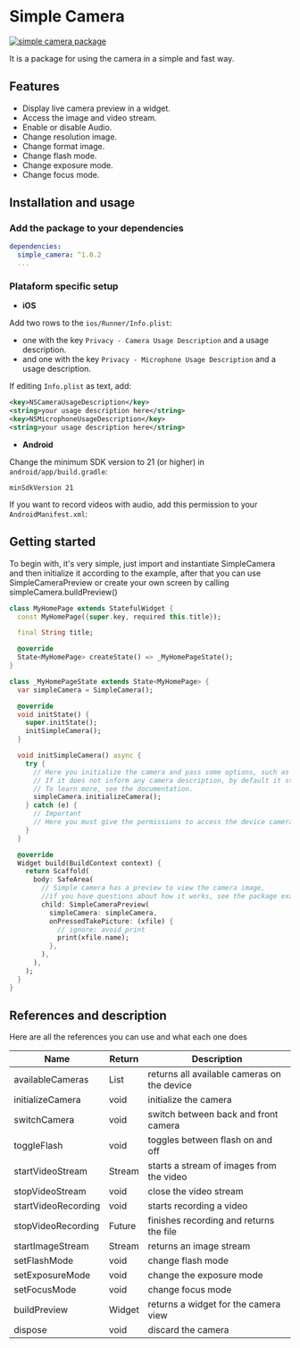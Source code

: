 # Simple Camera

[![simple camera package](https://img.shields.io/badge/simple__camera-v1.0.2-green)](https://github.com/mathlouly/simple_camera)

It is a package for using the camera in a simple and fast way.

## Features

* Display live camera preview in a widget.
* Access the image and video stream.
* Enable or disable Audio.
* Change resolution image.
* Change format image.
* Change flash mode.
* Change exposure mode.
* Change focus mode.

## Installation and usage

### Add the package to your dependencies

```yaml
dependencies:
  simple_camera: ^1.0.2
  ...
```

### Plataform specific setup

- **iOS**

Add two rows to the `ios/Runner/Info.plist`:

* one with the key `Privacy - Camera Usage Description` and a usage description.
* and one with the key `Privacy - Microphone Usage Description` and a usage description.

If editing `Info.plist` as text, add:

```xml
<key>NSCameraUsageDescription</key>
<string>your usage description here</string>
<key>NSMicrophoneUsageDescription</key>
<string>your usage description here</string>
```

- **Android**

Change the minimum SDK version to 21 (or higher) in `android/app/build.gradle`:

```
minSdkVersion 21
```

If you want to record videos with audio, add this permission to your `AndroidManifest.xml`:

## Getting started

To begin with, it's very simple, just import and instantiate SimpleCamera and then initialize it according to the example, after that you can use SimpleCameraPreview or create your own screen by calling simpleCamera.buildPreview()

```dart
class MyHomePage extends StatefulWidget {
  const MyHomePage({super.key, required this.title});

  final String title;

  @override
  State<MyHomePage> createState() => _MyHomePageState();
}

class _MyHomePageState extends State<MyHomePage> {
  var simpleCamera = SimpleCamera();

  @override
  void initState() {
    super.initState();
    initSimpleCamera();
  }

  void initSimpleCamera() async {
    try {
      // Here you initialize the camera and pass some options, such as resolution, image format, etc..
      // If it does not inform any camera description, by default it starts with the front camera
      // To learn more, see the documentation.
      simpleCamera.initializeCamera();
    } catch (e) {
      // Important
      // Here you must give the permissions to access the device camera and or audio
    }
  }

  @override
  Widget build(BuildContext context) {
    return Scaffold(
      body: SafeArea(
        // Simple camera has a preview to view the camera image,
        //if you have questions about how it works, see the package example
        child: SimpleCameraPreview(
          simpleCamera: simpleCamera,
          onPressedTakePicture: (xfile) {
            // ignore: avoid_print
            print(xfile.name);
          },
        ),
      ),
    );
  }
}
```

## References and description

Here are all the references you can use and what each one does

| Name                  | Return                    | Description                                                                 |
|-----------------------|-------------------------|-------------------------------------------------------------------------------|
| availableCameras      | List<CameraDescription>         | returns all available cameras on the device                           |
| initializeCamera      | void                            | initialize the camera                                                 |
| switchCamera          | void                            | switch between back and front camera                                  |
| toggleFlash           | void                            | toggles between flash on and off                                      |
| startVideoStream      | Stream<CameraImageData>         | starts a stream of images from the video                              |
| stopVideoStream       | void                            | close the video stream                                                |
| startVideoRecording   | void                            | starts recording a video                                              |
| stopVideoRecording    | Future<XFile>                   | finishes recording and returns the file                               |
| startImageStream      | Stream<CameraImageData>         | returns an image stream                                               |
| setFlashMode          | void                            | change flash mode                                                     |
| setExposureMode       | void                            | change the exposure mode                                              |
| setFocusMode          | void                            | change focus mode                                                     |
| buildPreview          | Widget                          | returns a widget for the camera view                                  |
| dispose               | void                            | discard the camera                                                    |
